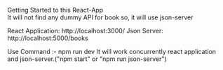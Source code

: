Getting Started to this React-App <br>
It will not find any dummy API for book so, it will use json-server

React Application: http://localhost:3000/
Json Server: http://localhost:5000/books

Use Command :- npm  run dev 
It will work concurrently react application and json-server.("npm start" or "npm run json-server")



